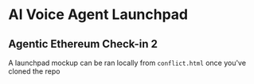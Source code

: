 # AI Voice Agent Launchpad

## Agentic Ethereum Check-in 2

A launchpad mockup can be ran locally from `conflict.html` once you've cloned the repo
